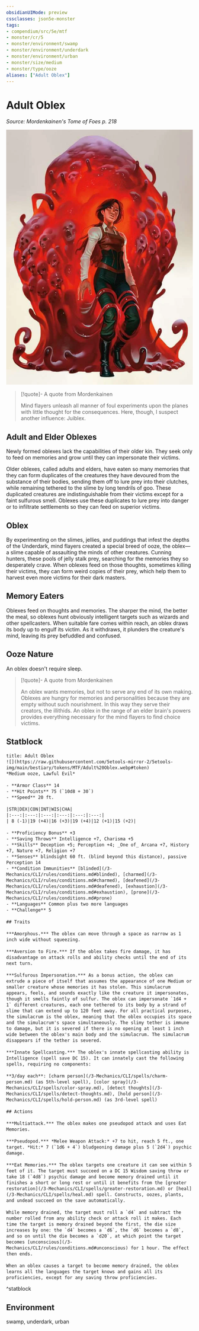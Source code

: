 ```yaml
---
obsidianUIMode: preview
cssclasses: json5e-monster
tags:
- compendium/src/5e/mtf
- monster/cr/5
- monster/environment/swamp
- monster/environment/underdark
- monster/environment/urban
- monster/size/medium
- monster/type/ooze
aliases: ["Adult Oblex"]
---
```

# Adult Oblex
*Source: Mordenkainen's Tome of Foes p. 218*  

![](https://raw.githubusercontent.com/5etools-mirror-2/5etools-img/main/bestiary/MTF/Oblex.webp#right)  
> [!quote]- A quote from Mordenkainen  
> 
> Mind flayers unleash all manner of foul experiments upon the planes with little thought for the consequences. Here, though, I suspect another influence: Juiblex.

## Adult and Elder Oblexes

Newly formed oblexes lack the capabilities of their older kin. They seek only to feed on memories and grow until they can impersonate their victims.

Older oblexes, called adults and elders, have eaten so many memories that they can form duplicates of the creatures they have devoured from the substance of their bodies, sending them off to lure prey into their clutches, while remaining tethered to the slime by long tendrils of goo. These duplicated creatures are indistinguishable from their victims except for a faint sulfurous smell. Oblexes use these duplicates to lure prey into danger or to infiltrate settlements so they can feed on superior victims.

## Oblex

By experimenting on the slimes, jellies, and puddings that infest the depths of the Underdark, mind flayers created a special breed of ooze, the oblex—a slime capable of assaulting the minds of other creatures. Cunning hunters, these pools of jelly stalk prey, searching for the memories they so desperately crave. When oblexes feed on those thoughts, sometimes killing their victims, they can form weird copies of their prey, which help them to harvest even more victims for their dark masters.

## Memory Eaters

Oblexes feed on thoughts and memories. The sharper the mind, the better the meal, so oblexes hunt obviously intelligent targets such as wizards and other spellcasters. When suitable fare comes within reach, an oblex draws its body up to engulf its victim. As it withdraws, it plunders the creature's mind, leaving its prey befuddled and confused.

## Ooze Nature

An oblex doesn't require sleep.

> [!quote]- A quote from Mordenkainen  
> 
> An oblex wants memories, but not to serve any end of its own making. Oblexes are hungry for memories and personalities because they are empty without such nourishment. In this way they serve their creators, the illithids. An oblex in the range of an elder brain's powers provides everything necessary for the mind flayers to find choice victims.



## Statblock

```ad-statblock
title: Adult Oblex
![](https://raw.githubusercontent.com/5etools-mirror-2/5etools-img/main/bestiary/tokens/MTF/Adult%20Oblex.webp#token)
*Medium ooze, Lawful Evil*

- **Armor Class** 14 
- **Hit Points** 75 (`10d8 + 30`) 
- **Speed** 20 ft.

|STR|DEX|CON|INT|WIS|CHA|
|:---:|:---:|:---:|:---:|:---:|:---:|
| 8 (-1)|19 (+4)|16 (+3)|19 (+4)|12 (+1)|15 (+2)|

- **Proficiency Bonus** +3
- **Saving Throws** Intelligence +7, Charisma +5
- **Skills** Deception +5; Perception +4; _One of_ Arcana +7, History +7, Nature +7, Religion +7
- **Senses** blindsight 60 ft. (blind beyond this distance), passive Perception 14
- **Condition Immunities** [blinded](/3-Mechanics/CLI/rules/conditions.md#blinded), [charmed](/3-Mechanics/CLI/rules/conditions.md#charmed), [deafened](/3-Mechanics/CLI/rules/conditions.md#deafened), [exhaustion](/3-Mechanics/CLI/rules/conditions.md#exhaustion), [prone](/3-Mechanics/CLI/rules/conditions.md#prone)
- **Languages** Common plus two more languages
- **Challenge** 5

## Traits

***Amorphous.*** The oblex can move through a space as narrow as 1 inch wide without squeezing.

***Aversion to Fire.*** If the oblex takes fire damage, it has disadvantage on attack rolls and ability checks until the end of its next turn.

***Sulfurous Impersonation.*** As a bonus action, the oblex can extrude a piece of itself that assumes the appearance of one Medium or smaller creature whose memories it has stolen. This simulacrum appears, feels, and sounds exactly like the creature it impersonates, though it smells faintly of sulfur. The oblex can impersonate `1d4 + 1` different creatures, each one tethered to its body by a strand of slime that can extend up to 120 feet away. For all practical purposes, the simulacrum is the oblex, meaning that the oblex occupies its space and the simulacrum's space simultaneously. The slimy tether is immune to damage, but it is severed if there is no opening at least 1 inch wide between the oblex's main body and the simulacrum. The simulacrum disappears if the tether is severed.

***Innate Spellcasting.*** The oblex's innate spellcasting ability is Intelligence (spell save DC 15). It can innately cast the following spells, requiring no components:

**3/day each**: [charm person](/3-Mechanics/CLI/spells/charm-person.md) (as 5th-level spell), [color spray](/3-Mechanics/CLI/spells/color-spray.md), [detect thoughts](/3-Mechanics/CLI/spells/detect-thoughts.md), [hold person](/3-Mechanics/CLI/spells/hold-person.md) (as 3rd-level spell)

## Actions

***Multiattack.*** The oblex makes one pseudopod attack and uses Eat Memories.

***Pseudopod.*** *Melee Weapon Attack:* +7 to hit, reach 5 ft., one target. *Hit:* 7 (`1d6 + 4`) bludgeoning damage plus 5 (`2d4`) psychic damage.

***Eat Memories.*** The oblex targets one creature it can see within 5 feet of it. The target must succeed on a DC 15 Wisdom saving throw or take 18 (`4d8`) psychic damage and become memory drained until it finishes a short or long rest or until it benefits from the [greater restoration](/3-Mechanics/CLI/spells/greater-restoration.md) or [heal](/3-Mechanics/CLI/spells/heal.md) spell. Constructs, oozes, plants, and undead succeed on the save automatically.

While memory drained, the target must roll a `d4` and subtract the number rolled from any ability check or attack roll it makes. Each time the target is memory drained beyond the first, the die size increases by one: the `d4` becomes a `d6`, the `d6` becomes a `d8`, and so on until the die becomes a `d20`, at which point the target becomes [unconscious](/3-Mechanics/CLI/rules/conditions.md#unconscious) for 1 hour. The effect then ends.

When an oblex causes a target to become memory drained, the oblex learns all the languages the target knows and gains all its proficiencies, except for any saving throw proficiencies.
```
^statblock

## Environment

swamp, underdark, urban